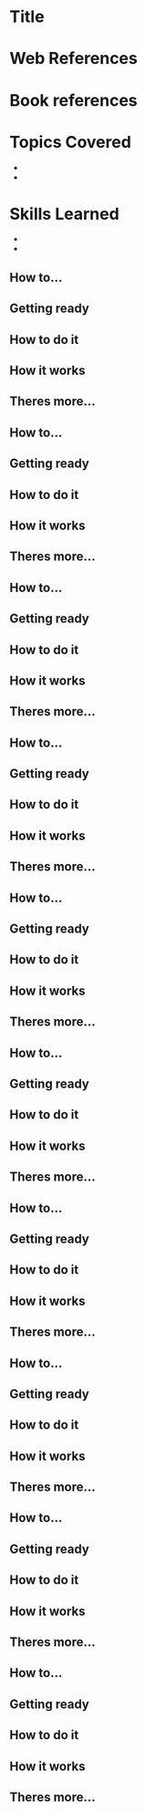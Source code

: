 # Title 


# Web References


# Book references


# Topics Covered
* 
* 

# Skills Learned
* 
* 

## How to...
## Getting ready
## How to do it
## How it works
## Theres more...

## How to...
## Getting ready
## How to do it
## How it works
## Theres more...

## How to...
## Getting ready
## How to do it
## How it works
## Theres more...

## How to...
## Getting ready
## How to do it
## How it works
## Theres more...

## How to...
## Getting ready
## How to do it
## How it works
## Theres more...

## How to...
## Getting ready
## How to do it
## How it works
## Theres more...

## How to...
## Getting ready
## How to do it
## How it works
## Theres more...

## How to...
## Getting ready
## How to do it
## How it works
## Theres more...

## How to...
## Getting ready
## How to do it
## How it works
## Theres more...

## How to...
## Getting ready
## How to do it
## How it works
## Theres more...
